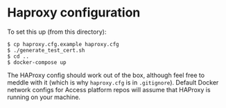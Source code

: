 # Haproxy configuration

To set this up (from this directory):

```
$ cp haproxy.cfg.example haproxy.cfg
$ ./generate_test_cert.sh
$ cd ..
$ docker-compose up
```

The HAProxy config should work out of the box, although feel free to meddle with it (which is why `haproxy.cfg` is in `.gitignore`). Default Docker network configs for Access platform repos will assume that HAProxy is running on your machine.
